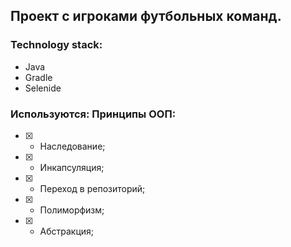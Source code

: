 ## Проект с игроками футбольных команд.

### Technology stack:
- Java
- Gradle
- Selenide

### Используются: Принципы ООП:

- [X] - Наследование;
- [X] - Инкапсуляция;
- [X] - Переход в репозиторий;
- [X] - Полиморфизм;
- [X] - Абстракция;